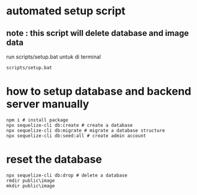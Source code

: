 # automated setup script
## note : this script will delete database and image data
run scripts/setup.bat
untuk di terminal
```
scripts/setup.bat
```

# how to setup database and backend server manually
```
npm i # install package
npx sequelize-cli db:create # create a database
npx sequelize-cli db:migrate # migrate a database structure
npx sequelize-cli db:seed:all # create admin account
```

# reset the database
```
npx sequelize-cli db:drop # delete a database
rmdir public\image
mkdir public\image
```
